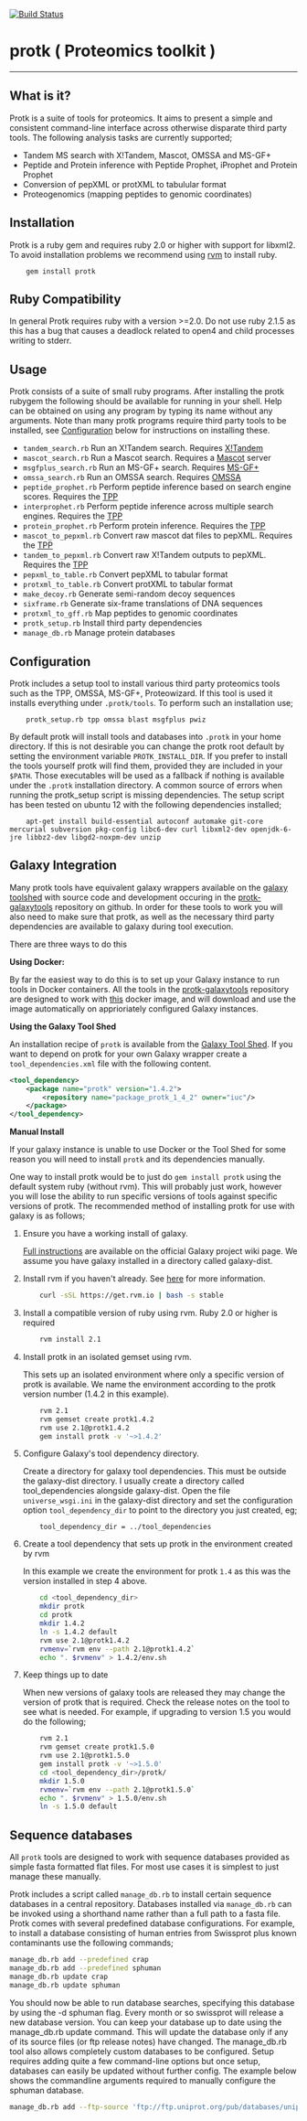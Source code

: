 
[![Build Status](https://travis-ci.org/iracooke/protk.png?branch=master)](https://travis-ci.org/iracooke/protk)

# protk ( Proteomics toolkit )


***
## What is it?

Protk is a suite of tools for proteomics. It aims to present a simple and consistent command-line interface across otherwise disparate third party tools.  The following analysis tasks are currently supported; 

- Tandem MS search with X!Tandem, Mascot, OMSSA and MS-GF+
- Peptide and Protein inference with Peptide Prophet, iProphet and Protein Prophet
- Conversion of pepXML or protXML to tabulular format
- Proteogenomics (mapping peptides to genomic coordinates)

## Installation
 
Protk is a ruby gem and requires ruby 2.0 or higher with support for libxml2. To avoid installation problems we recommend using [rvm](https://rvm.io) to install ruby.

``` shell
    gem install protk
```

## Ruby Compatibility

In general Protk requires ruby with a version >=2.0.
Do not use ruby 2.1.5 as this has a bug that causes a deadlock related to open4 and child processes writing to stderr.

## Usage

Protk consists of a suite of small ruby programs.  After installing the protk rubygem the following should be available for running in your shell.  Help can be obtained on using any program by typing its name without any arguments.  Note than many protk programs require third party tools to be installed, see [Configuration](#user-content-configuration) below for instructions on installing these.

- `tandem_search.rb` Run an X!Tandem search. Requires [X!Tandem](http://www.thegpm.org/TANDEM/)
- `mascot_search.rb` Run a Mascot search. Requires a [Mascot](http://www.matrixscience.com/server.html) server
- `msgfplus_search.rb` Run an MS-GF+ search. Requires [MS-GF+](https://bix-lab.ucsd.edu/pages/viewpage.action?pageId=13533355)
- `omssa_search.rb` Run an OMSSA search. Requires [OMSSA](ftp://ftp.ncbi.nih.gov/pub/lewisg/omssa/CURRENT/)
- `peptide_prophet.rb` Perform peptide inference based on search engine scores. Requires the [TPP](http://sourceforge.net/projects/sashimi/files/Trans-Proteomic%20Pipeline%20%28TPP%29/)
- `interprophet.rb` Perform peptide inference across multiple search engines. Requires the [TPP](http://sourceforge.net/projects/sashimi/files/Trans-Proteomic%20Pipeline%20%28TPP%29/)
- `protein_prophet.rb` Perform protein inference. Requires the [TPP](http://sourceforge.net/projects/sashimi/files/Trans-Proteomic%20Pipeline%20%28TPP%29/)
- `mascot_to_pepxml.rb` Convert raw mascot dat files to pepXML. Requires the [TPP](http://sourceforge.net/projects/sashimi/files/Trans-Proteomic%20Pipeline%20%28TPP%29/)
- `tandem_to_pepxml.rb` Convert raw X!Tandem outputs to pepXML. Requires the [TPP](http://sourceforge.net/projects/sashimi/files/Trans-Proteomic%20Pipeline%20%28TPP%29/)
- `pepxml_to_table.rb` Convert pepXML to tabular format
- `protxml_to_table.rb` Convert protXML to tabular format
- `make_decoy.rb` Generate semi-random decoy sequences
- `sixframe.rb` Generate six-frame translations of DNA sequences
- `protxml_to_gff.rb` Map peptides to genomic coordinates
- `protk_setup.rb` Install third party dependencies
- `manage_db.rb` Manage protein databases

## Configuration

Protk includes a setup tool to install various third party proteomics tools such as the TPP, OMSSA, MS-GF+, Proteowizard.  If this tool is used it installs everything under `.protk/tools`.  To perform such an installation use;

```shell
    protk_setup.rb tpp omssa blast msgfplus pwiz
```

By default protk will install tools and databases into `.protk` in your home directory.  If this is not desirable you can change the protk root default by setting the environment variable `PROTK_INSTALL_DIR`. If you prefer to install the tools yourself protk will find them, provided they are included in your `$PATH`. Those executables will be used as a fallback if nothing is available under the `.protk` installation directory.  A common source of errors when running the protk_setup script is missing dependencies. The setup script has been tested on ubuntu 12 with the following dependencies installed;

```
	apt-get install build-essential autoconf automake git-core mercurial subversion pkg-config libc6-dev curl libxml2-dev openjdk-6-jre libbz2-dev libgd2-noxpm-dev unzip
```



## Galaxy Integration

Many protk tools have equivalent galaxy wrappers available on the [galaxy toolshed](http://toolshed.g2.bx.psu.edu/) with source code and development occuring in the [protk-galaxytools](github.com/iracooke/protk-galaxytools) repository on github.  In order for these tools to work you will also need to make sure that protk, as well as the necessary third party dependencies are available to galaxy during tool execution. 

There are three ways to do this

**Using Docker:**

By far the easiest way to do this is to set up your Galaxy instance to run tools in Docker containers.  All the tools in the [protk-galaxytools](github.com/iracooke/protk-galaxytools) repository are designed to work with [this](https://github.com/iracooke/protk-dockerfile) docker image, and will download and use the image automatically on apprioriately configured Galaxy instances.

**Using the Galaxy Tool Shed**

An installation recipe of `protk` is available from the [Galaxy Tool Shed](https://testtoolshed.g2.bx.psu.edu/view/iuc/package_protk_1_4_2/). If you want to depend on protk for your own Galaxy wrapper create a `tool_dependencies.xml` file with the following content.

```xml
<tool_dependency>
    <package name="protk" version="1.4.2">
        <repository name="package_protk_1_4_2" owner="iuc"/>
    </package>
</tool_dependency>
```

**Manual Install**

If your galaxy instance is unable to use Docker or the Tool Shed for some reason you will need to install `protk` and its dependencies manually. 

One way to install protk would be to just do `gem install protk` using the default system ruby (without rvm). This will probably just work, however you will lose the ability to run specific versions of tools against specific versions of protk.  The recommended method of installing protk for use with galaxy is as follows;

1. Ensure you have a working install of galaxy. 

	[Full instructions](https://wiki.galaxyproject.org/Admin/GetGalaxy) are available on the official Galaxy project wiki page.  We assume you have galaxy installed in a directory called galaxy-dist.

2. Install rvm if you haven't already.  See [here](https://rvm.io/) for more information.

	```bash
		curl -sSL https://get.rvm.io | bash -s stable
	```

3. Install a compatible version of ruby using rvm. Ruby 2.0 or higher is required

	```bash
		rvm install 2.1
	```

4.  Install protk in an isolated gemset using rvm.

	This sets up an isolated environment where only a specific version of protk is available.  We name the environment according to the protk version number (1.4.2 in this example). 

	```bash
		rvm 2.1
		rvm gemset create protk1.4.2
		rvm use 2.1@protk1.4.2
		gem install protk -v '~>1.4.2'
	```

5. Configure Galaxy's tool dependency directory.

	Create a directory for galaxy tool dependencies. This must be outside the galaxy-dist directory. I usually create a directory called tool_dependencies alongside galaxy-dist.
	Open the file `universe_wsgi.ini` in the galaxy-dist directory and set the configuration option `tool_dependency_dir` to point to the directory you just created, eg;

	```
		tool_dependency_dir = ../tool_dependencies
	```

6.  Create a tool dependency that sets up protk in the environment created by rvm

	In this example we create the environment for protk `1.4` as this was the version installed in step 4 above.

	```bash
		cd <tool_dependency_dir>
		mkdir protk
		cd protk
		mkdir 1.4.2
		ln -s 1.4.2 default
		rvm use 2.1@protk1.4.2
		rvmenv=`rvm env --path 2.1@protk1.4.2`
		echo ". $rvmenv" > 1.4.2/env.sh
	```

7. Keep things up to date

	When new versions of galaxy tools are released they may change the version of protk that is required.  Check the release notes on the tool to see what is needed.  For example, if upgrading to version 1.5 you would do the following;

	```bash
		rvm 2.1
		rvm gemset create protk1.5.0
		rvm use 2.1@protk1.5.0
		gem install protk -v '~>1.5.0'
		cd <tool_dependency_dir>/protk/
		mkdir 1.5.0
		rvmenv=`rvm env --path 2.1@protk1.5.0`
		echo ". $rvmenv" > 1.5.0/env.sh
		ln -s 1.5.0 default
	```

## Sequence databases

All `protk` tools are designed to work with sequence databases provided as simple fasta formatted flat files. For most use cases it is simplest to just manage these manually.

Protk includes a script called `manage_db.rb` to install certain sequence databases in a central repository. Databases installed via `manage_db.rb` can be invoked using a shorthand name rather than a full path to a fasta file. Protk comes with several predefined database configurations. For example, to install a database consisting of human entries from Swissprot plus known contaminants use the following commands;

```sh
manage_db.rb add --predefined crap
manage_db.rb add --predefined sphuman
manage_db.rb update crap
manage_db.rb update sphuman
```

You should now be able to run database searches, specifying this database by using the -d sphuman flag.  Every month or so swissprot will release a new database version. You can keep your database up to date using the manage_db.rb update command. This will update the database only if any of its source files (or ftp release notes) have changed. The manage_db.rb tool also allows completely custom databases to be configured. Setup requires adding quite a few command-line options but once setup, databases can easily be updated without further config. The example below shows the commandline arguments required to manually configure the sphuman database.

```sh
manage_db.rb add --ftp-source 'ftp://ftp.uniprot.org/pub/databases/uniprot/current_release/knowledgebase/complete/uniprot_sprot.fasta.gz ftp://ftp.uniprot.org/pub/databases/uniprot/current_release/knowledgebase/complete/reldate.txt' --include-filters '/OS=Homo\ssapiens/' --id-regex 'sp\|.*\|(.*?)\s' --add-decoys --make-blast-index --archive-old sphuman
```

